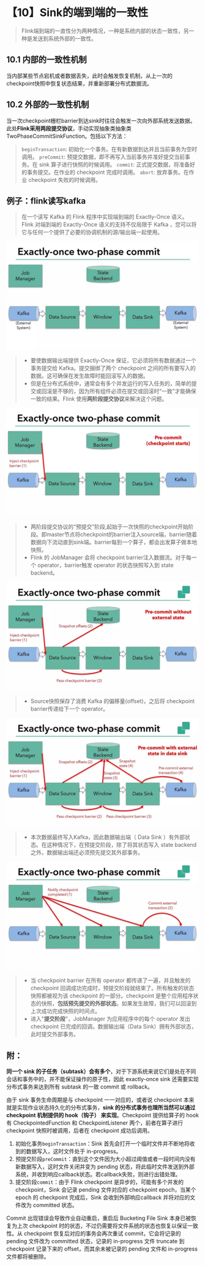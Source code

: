 # 【10】Sink的端到端的一致性
> Flink端到端的一直性分为两种情况，一种是系统内部的状态一致性，另一种是发送到系统外部的一致性。

## 10.1 内部的一致性机制
当内部某些节点宕机或者数据丢失，此时会触发恢复机制，从上一次的checkpoint快照中恢复状态结果，并重新部署分布式数据流。

## 10.2 外部的一致性机制
当一次checkpoint栅栏barrier到达sink时往往会触发一次向外部系统发送数据。此处**Flink采用两段提交协议**，手动实现抽象类抽象类TwoPhaseCommitSinkFunction。包括以下方法：
> `beginTransaction`: 初始化一个事务。在有新数据到达并且当前事务为空时调用。
> `preCommit`: 预提交数据，即不再写入当前事务并准好提交当前事务。在 sink 算子进行快照的时候调用。
> `commit`: 正式提交数据，将准备好的事务提交。在作业的 checkpoint 完成时调用。
> `abort`: 放弃事务。在作业 checkpoint 失败的时候调用。

## 例子：flink读写kafka
> 在一个读写 Kafka 的 Flink 程序中实现端到端的 Exactly-Once 语义。Flink 对端到端的 Exactly-Once 语义的支持不仅局限于 Kafka ，您可以将它与任何一个提供了必要的协调机制的源/输出端一起使用。

![ae59658e39ba4ac1e77caf108c10e50d](【10】Sink的端到端的一致性.resources/C34FC3A5-891E-48EF-8A26-4D7BBF8EFE6F.png)
> - 要使数据输出端提供 Exactly-Once 保证，它必须将所有数据通过一个事务提交给 Kafka。提交捆绑了两个 checkpoint 之间的所有要写入的数据。这可确保在发生故障时能回滚写入的数据。
> - 但是在分布式系统中，通常会有多个并发运行的写入任务的，简单的提交或回滚是不够的，因为所有组件必须在提交或回滚时“一致”才能确保一致的结果。Flink 使用**两阶段提交协议**来解决这个问题。

![718ed81ff678428e6ca74d95321e5a80](【10】Sink的端到端的一致性.resources/2F935536-B339-4DC8-BA39-5B60B68F31FC.png)
> - 两阶段提交协议的“预提交”阶段,起始于一次快照的checkpoint开始阶段。即master节点将checkpoint的barrier注入source端，barrier随着数据向下流动直到sink端。barrier每到一个算子，都会出发算子做本地快照。
> - Flink 的 JobManager 会将 checkpoint barrier注入数据流。对于每一个 operator，barrier触发 operator 的状态快照写入到 state backend。

![769ae4a51f4f2b856dce2a7fb5faa8e6](【10】Sink的端到端的一致性.resources/718D607A-6110-478B-B5D7-78CA992FF3CA.png)
> - Source快照保存了消费 Kafka 的偏移量(offset)，之后将 checkpoint barrier传递给下一个 operator。

![d068a506fc04e396115c5e5bcf162bfa](【10】Sink的端到端的一致性.resources/28ED391D-B213-48EA-A37B-2D39A874E629.png)
> - 本次数据最终写入Kafka，因此数据输出端（ Data Sink ）有外部状态。在这种情况下，在预提交阶段，除了将其状态写入 state backend 之外，数据输出端还必须预先提交其外部事务。

![52025e95e61da39fe0bb35d36cef17f1](【10】Sink的端到端的一致性.resources/492953F7-E9BB-4234-B0D9-33A7A70D23A3.png)
> - 当 checkpoint barrier 在所有 operator 都传递了一遍，并且触发的 checkpoint 回调成功完成时，预提交阶段就结束了。所有触发的状态快照都被视为该 checkpoint 的一部分。checkpoint 是整个应用程序状态的快照，**包括预先提交的外部状态**。如果发生故障，我们可以回滚到上次成功完成快照的时间点。
> - 进入"**提交阶段**"，JobManager 为应用程序中的每个 operator 发出 checkpoint 已完成的回调。数据输出端（Data Sink）拥有外部状态，此时提交外部事务。

## 附：
**同一个 sink 的子任务（subtask）会有多个**，对于下游系统来说它们是处在不同会话和事务中的，并不能保证操作的原子性，因此 exactly-once sink 还需要实现分布式事务来达到所有 subtask 的一致 commit 或 rollback。

由于 sink 事务生命周期是与 checkpoint 一一对应的，或者说 checkpoint 本来就是实现作业状态持久化的分布式事务，**sink 的分布式事务也理所当然可以通过 checkpoint 机制提供的 hook（钩子） 来实现**。Checkpoint 提供给算子的 hook 有 CheckpointedFunction 和 CheckpointListener 两个，前者在算子进行 checkpoint 快照时被调用，后者在 checkpoint 成功后调用。

1. 初始化事务`beginTransaction`：Sink 首先会打开一个临时文件并不断地将收到的数据写入，这时文件处于 in-progress。
2. 预提交阶段`preCommit`：直到这个文件因为大小超过阈值或者一段时间内没有新数据写入，这时文件关闭并变为 pending 状态，将此临时文件发送到外部系统，并收到响应callback状态。若callback失败，则进行出错处理。
3. 提交阶段`commit`：由于 Flink checkpoint 是异步的，可能有多个并发的 checkpoint，Sink 会记录 pending 文件对应的 checkpoint epoch，当某个 epoch 的 checkpoint 完成后，Sink 会收到外部响应callback 并将对应的文件改为 committed 状态。

Commit 出现错误会导致作业自动重启，重启后 Bucketing File Sink 本身已被恢复为上次 checkpoint 时的状态，不过仍需要将文件系统的状态也恢复以保证一致性。从 checkpoint 恢复后对应的事务会再次重试 commit，它会将记录的 pending 文件改为 committed 状态，记录的 in-progress 文件 truncate 到 checkpoint 记录下来的 offset，而其余未被记录的 pending 文件和 in-progress 文件都将被删除。